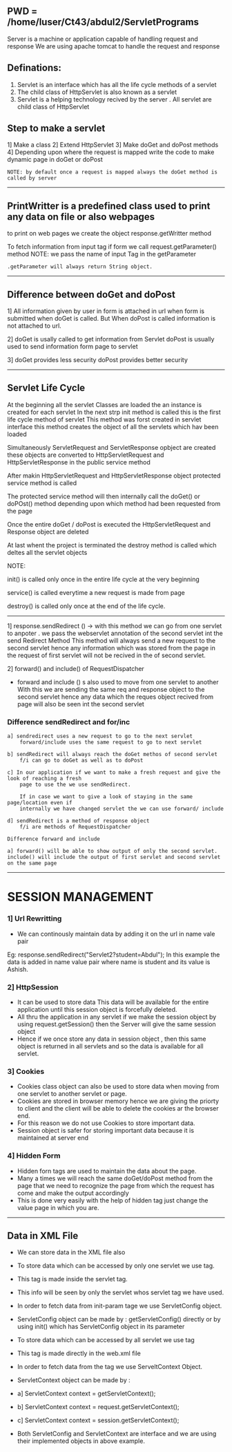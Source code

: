 ## PWD = /home/luser/Ct43/abdul2/ServletPrograms

Server is a machine or application capable of handling request and response 
We are using apache tomcat to handle the request and response 

## Definations:

1) Servlet is an interface which has all the life cycle methods of a servlet
2) The child class of HttpServlet is also known as a servlet
3) Servlet is a helping technology recived by the server . All servlet are child class of HttpServlet


## Step to make a servlet
1] Make a class
2] Extend HttpServlet
3] Make doGet and doPost methods
4] Depending upon where the request is mapped write the code to make dynamic page in doGet or doPost
 	
 	NOTE: by default once a request is mapped always the doGet method is called by server
 	
------------------------------------------------------------------------------------------------------------------

## PrintWritter is a predefined class used to print any data on file or also webpages
to print on web pages we create the object response.getWritter method

To fetch information from input tag if form we call request.getParameter() method
	NOTE: we pass the name of input Tag in the getParameter
	
	.getParameter will always return String object.
	

------------------------------------------------------------------------------------------------------------------

## Difference between doGet and doPost

1] All information given by user in form is attached in url when form is submitted when doGet is called.
   But When doPost is called information is not attached to url.

2] doGet is usally called to get information from Servlet
   doPost is usually used to send information form page to servlet

3] doGet provides less security
   doPost provides better security
   
------------------------------------------------------------------------------------------------------------------

## Servlet Life Cycle

At the beginning all the servlet Classes are loaded the an instance is created for each servlet
In the next strp init method is called this is the first life cycle method of servlet
This method was forst created in servlet interface this method creates the object of all the servlets which hav been loaded

Simultaneously ServletRequest and ServletResponse opbject are created these objects are converted to
HttpServletRequest and HttpServletResponse in the public service method

After makin HttpServletRequest and HttpServletResponse object protected service method is called 

The protected service method will then internally call the doGet() or doPOst() method depending upon which method 
had been requested from the page

Once the entire doGet / doPost is executed the HttpServletRequest and Response object are deleted

At last whent the project is terminated the destroy method is called which deltes all the servlet objects

NOTE: 

init() is called only once in the entire life cycle at the very beginning

service() is called everytime a new request is made from page

destroy() is called only once at the end of the life cycle.




------------------------------------------------------------------------------------------------------------------


1] response.sendRedirect () -> with this method we can go from one servlet to anpoter . we pass the webservlet annotation of
	the second servlet int the send Redirect Method
	This method will always send a new request to the second servlet hence any information which was stored from the 
	page in the request of first servlet will not be recived in the of second servlet.
	
	
2] forward() and include() of RequestDispatcher

- forward and include () s also used to move from one servlet to another With this we are sending the same req and response object to the second servlet hence any data which the reques object recived from page will also be seen int	the second servlet

	
	
### Difference sendRedirect and for/inc
	
	a] sendredirect uses a new request to go to the next servlet
		forward/include uses the same request to go to next servlet
		
	b] sendRedirect will always reach the doGet methos of second servlet
		f/i can go to doGet as well as to doPost
		
	c] In our application if we want to make a fresh request and give the look of reaching a fresh
		page to use the we use sendRedirect.
		
		If in case we want to give a look of staying in the same page/location even if 
		internally we have changed servlet the we can use forward/ include
		
	d] sendRedirect is a method of response object
		f/i are methods of RequestDispatcher
		
	Difference forward and include
	
	a] forward() will be able to show output of only the second servlet.
	include() will include the output of first servlet and second servlet on the same page
	

------------------------------------------------------------------------------------------------------------------

# SESSION MANAGEMENT


### 1] Url Rewritting
- We can continously maintain data by adding it on the url in name vale pair 
    
Eg: response.sendRedirect("Servlet2?student=Abdul");
    In this example the data is added in name value pair where name is student and its value is Ashish.

### 2] HttpSession

- It can be used to store data This data will be available for the entire application until this session object is forcefully deleted.
- All thru the application in any servlet if we make the session object by using request.getSession() then the Server will give the same session object
- Hence if we once store any data in session object , then this same object is returned in all servlets and so the data is available for all servlet.
 

### 3] Cookies

- Cookies class object can also be used to store data when moving from one servlet to another servlet or page.
- Cookies are stored in browser memory hence we are giving the priorty to client and the client will be able to delete the cookies ar the browser end.
- For this reason we do not use Cookies to store important data.
- Session object is safer for storing important data because it is maintained at server end 

### 4] Hidden Form

- Hidden forn tags are used to maintain the data about the page.
- Many a times we will reach the same doGet/doPost method from the page that we need to recognize the page from which the request has come and make the output accordingly
- This is done very easily with the help of hidden tag just change the value page in which you are. 


------------------------------------------------------------------------------------------------------------------

## Data in XML File

- We can store data in the XML file also
- To store data which can be accessed by only one servlet we use <init-param> tag.
- This tag is made inside the servlet tag.
- This info will be seen by only the servlet whos servlet tag we have used.

- In order to fetch data from init-param tage we use ServletConfig object.
- ServletConfig object can be made by : getServletConfig() directly or by using init() which has ServletConfig object in its parameter


- To store data which can be accessed by all servlet we use <context-param> tag
- This tag is made directly in the web.xml file

- In order to fetch data from the <context-param> tag we use ServeltContext Object.
- ServletContext object can be made by :
- a] ServletContext context = getServletContext();
- b] ServletContext context = request.getServletContext();
- c] ServletContext context = session.getServletContext();

- Both ServletConfig and ServletContext are interface and we are using their implemented objects in above example. 














